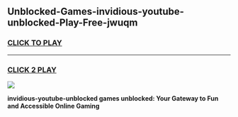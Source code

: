 
## Unblocked-Games-invidious-youtube-unblocked-Play-Free-jwuqm
<h3>
<a href="https://premium76.site?title=invidious-youtube-unblocked&ref=23A">CLICK TO PLAY</a></h3>
<hr>

<h3>
<a href="https://premium76.site?title=invidious-youtube-unblocked&ref=23A">CLICK 2 PLAY</a>
  
</h3>

<a href="https://premium76.site?title=invidious-youtube-unblocked&ref=23A"><img src="https://clearcache.store/games.png"></a>


**invidious-youtube-unblocked games unblocked: Your Gateway to Fun and Accessible Online Gaming**
